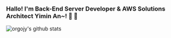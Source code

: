 ### Hallo! I'm Back-End Server Developer & AWS Solutions Architect Yimin An~! :open_hands: :open_hands:

![orgojy's github stats](https://github-readme-stats.vercel.app/api?username=orgojy&show_icons=true&theme=radical)
